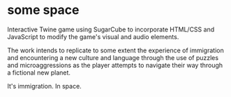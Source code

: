# some space

Interactive Twine game using SugarCube to incorporate HTML/CSS and JavaScript to modify the game's visual and audio elements. 

The work intends to replicate to some extent the experience of immigration and encountering a new culture and language through the use of puzzles and microaggressions as the player attempts to navigate their way through a fictional new planet. 

It's immigration. In space.
